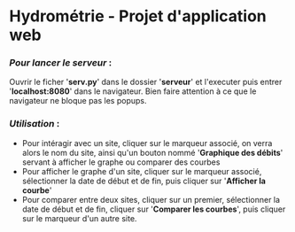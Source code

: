 # Hydrométrie - Projet d'application web

### _Pour lancer le serveur_ :
Ouvrir le ficher '**serv.py**' dans le dossier '**serveur**' et l'executer puis entrer '**localhost:8080**' dans le navigateur. Bien faire attention à ce que le navigateur ne bloque pas les popups.

### _Utilisation_ :
- Pour intéragir avec un site, cliquer sur le marqueur associé, on verra alors le nom du site, ainsi qu'un bouton nommé '**Graphique des débits**' servant à afficher le graphe ou comparer des courbes
- Pour afficher le graphe d'un site, cliquer sur le marqueur associé, sélectionner la date de début et de fin, puis cliquer sur '**Afficher la courbe**'
- Pour comparer entre deux sites, cliquer sur un premier, sélectionner la date de début et de fin, cliquer sur '**Comparer les courbes**', puis cliquer sur le marqueur d'un autre site.
